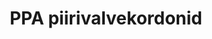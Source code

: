 ---
schema: default
title: PPA piirivalvekordonid
notes: PPA kordonite kontaktid. Andmed on genereeritud 02. jaanuari. 2016 seisuga.
department: ''
category:
  - Government services
resources:
  - name: PPA kordonid ver.1
    url: 'https://www.politsei.ee/dotAsset/528870.csv'
    format: CSV
license: 'http://creativecommons.org/licenses/by/3.0/'
date_issued: 21/01/2016
date_modified: 21/01/2016
organization: Politsei- ja Piirivalveamet
maintainer_name: Ants Hinno
maintainer_email: ants.hinno@politsei.ee
maintainer_phone: '6123098'
legacy_url: 'https://opendata.riik.ee/en/dataset/ppa-piirivalvekordonid'
---